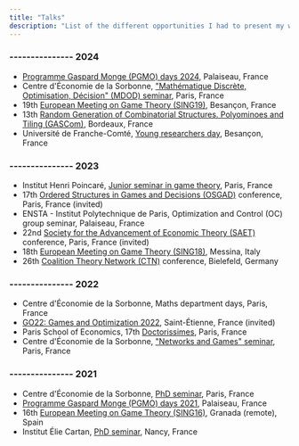 ```yaml
---
title: "Talks"
description: "List of the different opportunities I had to present my work."
---
```


### --------------- 2024

- [Programme Gaspard Monge (PGMO) days 2024](https://fondation-hadamard.fr/fr/programmes/les-programmes-thematiques/home/pgmo-days/), Palaiseau, France
- Centre d'Économie de la Sorbonne, ["Mathématique Discrète, Optimisation, Décision" (MDOD) seminar](https://sites.google.com/view/seminaire-mdod/home), Paris, France
- 19th [European Meeting on Game Theory (SING19)](https://univfcomte.wixsite.com/sing19), Besançon, France
- 13th [Random Generation of Combinatorial Structures. Polyominoes and Tiling (GASCom)](https://gascom2024.sciencesconf.org), Bordeaux, France
- Université de Franche-Comté, [Young researchers day](https://crese.univ-fcomte.fr/fr/actualites/journee-jeunes-chercheurs-en-theorie-des-jeux-et-microeconomie-14-mars-2024-dl-15-fevrier), Besançon, France


### --------------- 2023

- Institut Henri Poincaré, [Junior seminar in game theory](https://sites.google.com/view/seminairetheoriedesjeux/junior-seminar-20232024), Paris, France
- 17th [Ordered Structures in Games and Decisions (OSGAD)](https://sites.google.com/view/osgad/accueil) conference, Paris, France (invited)
- ENSTA - Institut Polytechnique de Paris, Optimization and Control (OC) group seminar, Palaiseau, France
- 22nd [Society for the Advancement of Economic Theory (SAET)](https://sites.google.com/view/saet2023/home) conference, Paris, France (invited)
- 18th [European Meeting on Game Theory (SING18)](https://www.bisazzagangi.it/sing18/index.php), Messina, Italy
- 26th [Coalition Theory Network (CTN)](http://www.coalitiontheory.net) conference, Bielefeld, Germany


### --------------- 2022

- Centre d'Économie de la Sorbonne, Maths department days, Paris, France
- [GO22: Games and Optimization 2022](https://go22.sciencesconf.org), Saint-Étienne, France (invited) 
- Paris School of Economics, 17th [Doctorissimes](https://sites.google.com/site/doctorissimes3/previous-doctorissimes-conferences/17th-doctorissimes-2022), Paris, France
- Centre d'Économie de la Sorbonne, ["Networks and Games" seminar](https://sites.google.com/site/cesworkinggroupnetworks/), Paris, France

 
### --------------- 2021
 
- Centre d'Économie de la Sorbonne, [PhD seminar](https://sites.google.com/view/cesphdseminar/accueil), Paris, France
- [Programme Gaspard Monge (PGMO) days 2021](https://fondation-hadamard.fr/fr/programmes/les-programmes-thematiques/home/), Palaiseau, France
- 16th [European Meeting on Game Theory (SING16)](https://congresos.ugr.es/sing16/), Granada (remote), Spain
- Institut Élie Cartan, [PhD seminar](https://iecl.univ-lorraine.fr/evenements/seminaires/groupe-de-travail-doctorants/), Nancy, France
 